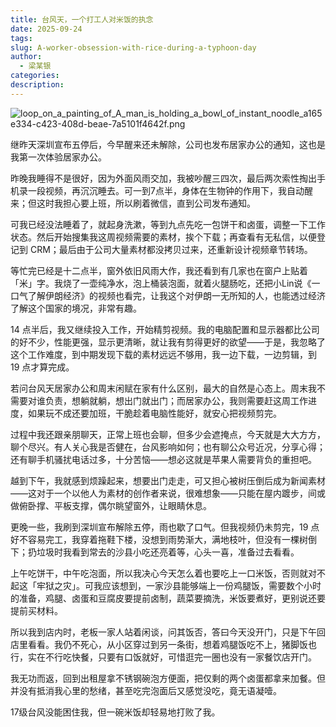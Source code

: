 ```yaml
---
title: 台风天，一个打工人对米饭的执念
date: 2025-09-24
tags:
slug: A-worker-obsession-with-rice-during-a-typhoon-day
author:
  - 梁某银
categories:
description:
---
```

![loop_on_a_painting_of_A_man_is_holding_a_bowl_of_instant_noodle_a165e334-c423-408d-beae-7a5101f4642f.png](https://img.liangmouyin.com/2025/09/dab9ef49fa5f03bb052a01f55f58b3aa.png)

继昨天深圳宣布五停后，今早醒来还未解除，公司也发布居家办公的通知，这也是我第一次体验居家办公。

昨晚我睡得不是很好，因为外面风雨交加，我被吵醒三四次，最后两次索性掏出手机录一段视频，再沉沉睡去。可一到7点半，身体在生物钟的作用下，我自动醒来；但这时我担心要上班，所以刷着微信，直到公司发布通知。

可我已经没法睡着了，就起身洗漱，等到九点先吃一包饼干和卤蛋，调整一下工作状态。然后开始搜集我这周视频需要的素材，挨个下载；再查看有无私信，以便登记到 CRM；最后由于公司大量素材都没拷贝过来，还重新设计视频章节转场。

等忙完已经是十二点半，窗外依旧风雨大作，我还看到有几家也在窗户上贴着「米」字。我烧了一壶纯净水，泡上桶装泡面，就着火腿肠吃，还把小Lin说《一口气了解伊朗经济》的视频也看完，让我这个对伊朗一无所知的人，也能透过经济了解这个国家的境况，非常有趣。

14 点半后，我又继续投入工作，开始精剪视频。我的电脑配置和显示器都比公司的好不少，性能更强，显示更清晰，就让我有剪得更好的欲望——于是，我忽略了这个工作难度，到中期发现下载的素材远远不够用，我一边下载，一边剪辑，到 19 点才算完成。

若问台风天居家办公和周末闲赋在家有什么区别，最大的自然是心态上。周末我不需要对谁负责，想躺就躺，想出门就出门；而居家办公，我则需要赶这周工作进度，如果玩不成还要加班，干脆趁着电脑性能好，就安心把视频剪完。

过程中我还跟亲朋聊天，正常上班也会聊，但多少会遮掩点，今天就是大大方方，聊个尽兴。有人关心我是否健在，台风影响如何；也有聊公众号近况，分享心得；还有聊手机骚扰电话过多，十分苦恼——想必这就是苹果人需要背负的重担吧。

越到下午，我就感到烦躁起来，想要出门走走，可又担心被树压倒后成为新闻素材——这对于一个以他人为素材的创作者来说，很难想象——只能在屋内踱步，间或做俯卧撑、平板支撑，偶尔眺望窗外，让眼睛休息。

更晚一些，我刷到深圳宣布解除五停，雨也歇了口气。但我视频仍未剪完，19 点好不容易完工，我穿着拖鞋下楼，没想到雨势渐大，满地枝叶，但没有一棵树倒下；扔垃圾时我看到常去的沙县小吃还亮着等，心头一喜，准备过去看看。

上午吃饼干，中午吃泡面，所以我决心今天怎么着也要吃上一口米饭，否则就对不起这「牢狱之灾」。可我应该想到，一家沙县能够端上一份鸡腿饭，需要数个小时的准备，鸡腿、卤蛋和豆腐皮要提前卤制，蔬菜要摘洗，米饭要煮好，更别说还要提前买材料。

所以我到店内时，老板一家人站着闲谈，问其饭否，答曰今天没开门，只是下午回店里看看。我仍不死心，从小区穿过到另一条街，想着鸡腿饭吃不上，猪脚饭也行，实在不行吃快餐，只要有口饭就好，可惜逛完一圈也没有一家餐饮店开门。

我无功而返，回到出租屋拿不锈钢碗泡方便面，把仅剩的两个卤蛋都拿来加餐。但并没有抵消我心里的愁绪，甚至吃完泡面后又感觉没吃，竟无语凝噎。

17级台风没能困住我，但一碗米饭却轻易地打败了我。